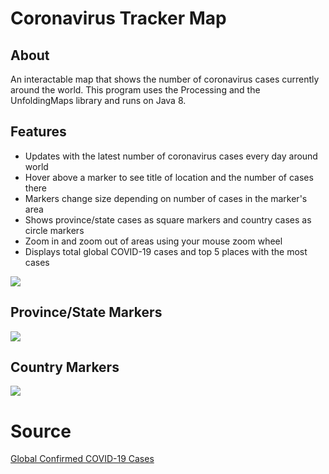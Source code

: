 # Coronavirus Tracker Map
## About
An interactable map that shows the number of coronavirus cases currently around the world. This program uses the Processing and the UnfoldingMaps library and runs on Java 8.

## Features
- Updates with the latest number of coronavirus cases every day around world
- Hover above a marker to see title of location and the number of cases there
- Markers change size depending on number of cases in the marker's area
- Shows province/state cases as square markers and country cases as circle markers
- Zoom in and zoom out of areas using your mouse zoom wheel 
- Displays total global COVID-19 cases and top 5 places with the most cases

[![](https://i.imgur.com/qUFPAtK.jpg)]()
## Province/State Markers 
[![](https://i.imgur.com/1mBq61L.jpg)]()
## Country Markers
[![](https://i.imgur.com/0BqRnfu.jpg)]()

# Source
<a href="https://github.com/CSSEGISandData/COVID-19/blob/master/csse_covid_19_data/csse_covid_19_time_series/time_series_covid19_confirmed_global.csv" target="_blank">Global Confirmed COVID-19 Cases</a> 
